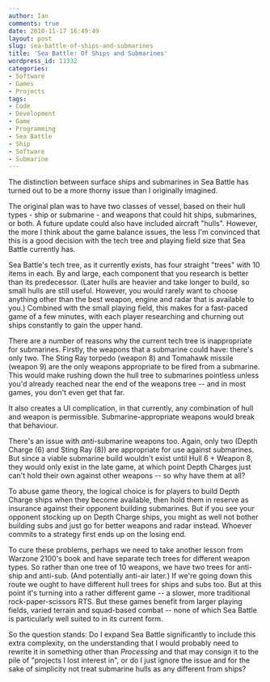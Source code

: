 ```yaml
---
author: Ian
comments: true
date: 2010-11-17 16:49:49
layout: post
slug: sea-battle-of-ships-and-submarines
title: 'Sea Battle: Of Ships and Submarines'
wordpress_id: 11332
categories:
- Software
- Games
- Projects
tags:
- Code
- Development
- Game
- Programming
- Sea Battle
- Ship
- Software
- Submarine
---
```


The distinction between surface ships and submarines in Sea Battle has turned out to be a more thorny issue than I originally imagined.

The original plan was to have two classes of vessel, based on their hull types - ship or submarine - and weapons that could hit ships, submarines, or both.  A future update could also have included aircraft "hulls".  However, the more I think about the game balance issues, the less I'm convinced that this is a good decision with the tech tree and playing field size that Sea Battle currently has.

Sea Battle's tech tree, as it currently exists, has four straight "trees" with 10 items in each.  By and large, each component that you research is better than its predecessor.  (Later hulls are heavier and take longer to build, so small hulls are still useful.  However, you would rarely want to choose anything other than the best weapon, engine and radar that is available to you.)  Combined with the small playing field, this makes for a fast-paced game of a few minutes, with each player researching and churning out ships constantly to gain the upper hand.

There are a number of reasons why the current tech tree is inappropriate for submarines.  Firstly, the weapons that a submarine could have: there's only two.  The Sting Ray torpedo (weapon 8) and Tomahawk missile (weapon 9) are the only weapons appropriate to be fired from a submarine.  This would make rushing down the hull tree to submarines pointless unless you'd already reached near the end of the weapons tree -- and in most games, you don't even get that far.

It also creates a UI complication, in that currently, any combination of hull and weapon is permissible.  Submarine-appropriate weapons would break that behaviour.

There's an issue with _anti_-submarine weapons too.  Again, only two (Depth Charge (6) and Sting Ray (8)) are appropriate for use against submarines.  But since a viable submarine build wouldn't exist until Hull 6 + Weapon 8, they would only exist in the late game, at which point Depth Charges just can't hold their own against other weapons -- so why have them at all?

To abuse game theory, the logical choice is for players to build Depth Charge ships when they become available, then hold them in reserve as insurance against their opponent building submarines.  But if you see your opponent stocking up on Depth Charge ships, you might as well not bother building subs and just go for better weapons and radar instead.  Whoever commits to a strategy first ends up on the losing end.

To cure these problems, perhaps we need to take another lesson from Warzone 2100's book and have separate tech trees for different weapon types.  So rather than one tree of 10 weapons, we have two trees for anti-ship and anti-sub.  (And potentially anti-air later.)  If we're going down this route we ought to have different hull trees for ships and subs too.  But at this point it's turning into a rather different game -- a slower, more traditional rock-paper-scissors RTS.  But these games benefit from larger playing fields, varied terrain and squad-based combat -- none of which Sea Battle is particularly well suited to in its current form.

So the question stands: Do I expand Sea Battle significantly to include this extra complexity, on the understanding that I would probably need to rewrite it in something other than _Processing_ and that may consign it to the pile of "projects I lost interest in", or do I just ignore the issue and for the sake of simplicity not treat submarine hulls as any different from ships?
